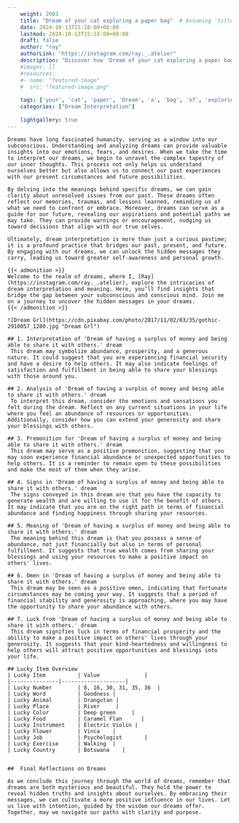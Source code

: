 ```yaml
---
    weight: 2003
    title: "Dream of your cat exploring a paper bag"  # Assuming 'title' column exists
    date: 2024-10-13T15:18:00+08:00
    lastmod: 2024-10-13T15:18:00+08:00
    draft: false
    author: "ray"
    authorLink: "https://instagram.com/ray._.atelier"
    description: "Discover how 'Dream of your cat exploring a paper bag' can interpret your future and uncover its significant meanings in your life."
    #images: []
    #resources:
    #- name: "featured-image"
    #  src: "featured-image.png"
    
    tags: ['your', 'cat', 'paper', 'Dream', 'a', 'bag', 'of', 'exploring']
    categories: ["Dream Interpretation"]
    
    lightgallery: true
---
```

    
    Dreams have long fascinated humanity, serving as a window into our subconscious. Understanding and analyzing dreams can provide valuable insights into our emotions, fears, and desires. When we take the time to interpret our dreams, we begin to unravel the complex tapestry of our inner thoughts. This process not only helps us understand ourselves better but also allows us to connect our past experiences with our present circumstances and future possibilities.
    
    By delving into the meanings behind specific dreams, we can gain clarity about unresolved issues from our past. These dreams often reflect our memories, traumas, and lessons learned, reminding us of what we need to confront or embrace. Moreover, dreams can serve as a guide for our future, revealing our aspirations and potential paths we may take. They can provide warnings or encouragement, nudging us toward decisions that align with our true selves.
    
    Ultimately, dream interpretation is more than just a curious pastime; it is a profound practice that bridges our past, present, and future. By engaging with our dreams, we can unlock the hidden messages they carry, leading us toward greater self-awareness and personal growth.
    
    {{< admonition >}}
    Welcome to the realm of dreams, where I, [Ray](https://instagram.com/ray._.atelier), explore the intricacies of dream interpretation and meaning. Here, you’ll find insights that bridge the gap between your subconscious and conscious mind. Join me on a journey to uncover the hidden messages in your dreams.
    {{< /admonition >}}
    
    ![Dream Grl](https://cdn.pixabay.com/photo/2017/11/02/03/35/gothic-2910057_1280.jpg "Dream Grl")
    
    ## 1. Interpretation of 'Dream of having a surplus of money and being able to share it with others.' dream
     This dream may symbolize abundance, prosperity, and a generous nature. It could suggest that you are experiencing financial security and have a desire to help others. It may also indicate feelings of satisfaction and fulfillment in being able to share your blessings with those around you.
    
    ## 2. Analysis of 'Dream of having a surplus of money and being able to share it with others.' dream
     To interpret this dream, consider the emotions and sensations you felt during the dream. Reflect on any current situations in your life where you feel an abundance of resources or opportunities. Additionally, consider how you can extend your generosity and share your blessings with others.
    
    ## 3. Premonition for 'Dream of having a surplus of money and being able to share it with others.' dream
     This dream may serve as a positive premonition, suggesting that you may soon experience financial abundance or unexpected opportunities to help others. It is a reminder to remain open to these possibilities and make the most of them when they arise.
    
    ## 4. Signs in 'Dream of having a surplus of money and being able to share it with others.' dream
     The signs conveyed in this dream are that you have the capacity to generate wealth and are willing to use it for the benefit of others. It may indicate that you are on the right path in terms of financial abundance and finding happiness through sharing your resources.
    
    ## 5. Meaning of 'Dream of having a surplus of money and being able to share it with others.' dream
     The meaning behind this dream is that you possess a sense of abundance, not just financially but also in terms of personal fulfillment. It suggests that true wealth comes from sharing your blessings and using your resources to make a positive impact on others' lives.
    
    ## 6. Omen in 'Dream of having a surplus of money and being able to share it with others.' dream
     This dream may be seen as a positive omen, indicating that fortunate circumstances may be coming your way. It suggests that a period of financial stability and generosity is approaching, where you may have the opportunity to share your abundance with others.
    
    ## 7. Luck from 'Dream of having a surplus of money and being able to share it with others.' dream
     This dream signifies luck in terms of financial prosperity and the ability to make a positive impact on others' lives through your generosity. It suggests that your kind-heartedness and willingness to help others will attract positive opportunities and blessings into your life.
    
    ## Lucky Item Overview
    | Lucky Item          | Value              |
    |---------------|--------------------|
    | Lucky Number        | 8, 16, 30, 31, 35, 36  |
    | Lucky Word          | Goodness |
    | Lucky Animal        | Orangutan |
    | Lucky Place         | River     |
    | Lucky Color         | Deep green     |
    | Lucky Food          | Caramel Flan      |
    | Lucky Instrument    | Electric Violin |
    | Lucky Flower        | Vinca    |
    | Lucky Job           | Psychologist       |
    | Lucky Exercise      | Walking  |
    | Lucky Country       | Botswana    |
    
    
    ##  Final Reflections on Dreams
    
    As we conclude this journey through the world of dreams, remember that dreams are both mysterious and beautiful. They hold the power to reveal hidden truths and insights about ourselves. By embracing their messages, we can cultivate a more positive influence in our lives. Let us live with intention, guided by the wisdom our dreams offer. Together, may we navigate our paths with clarity and purpose.
    